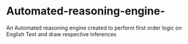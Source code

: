 # Automated-reasoning-engine-
An Automated reasoning engine created to perform first order logic on English Text and draw respective inferences
